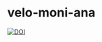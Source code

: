 # velo-moni-ana
[![DOI](https://zenodo.org/badge/407095942.svg)](https://zenodo.org/badge/latestdoi/407095942)
